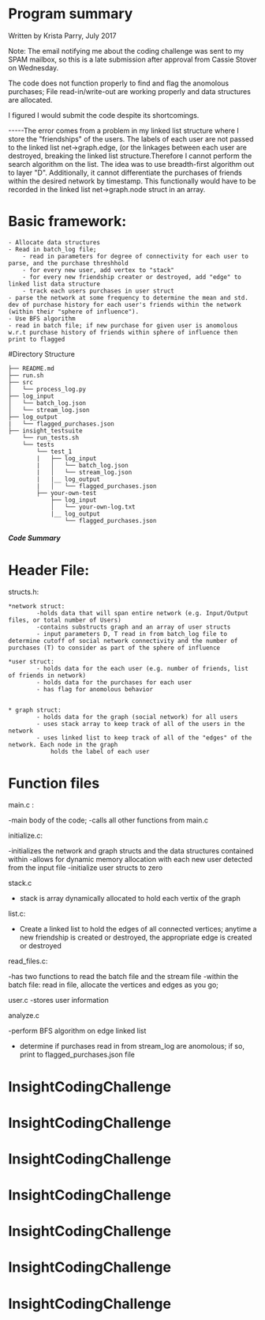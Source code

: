 # Program summary

Written by Krista Parry, July 2017

Note: The email notifying me about the coding challenge was sent to my SPAM mailbox, so this is a late submission after approval from Cassie Stover on Wednesday. 

The code does not function properly to find and flag the anomolous purchases; File read-in/write-out are working properly and data structures are allocated.

I figured I would submit the code despite its shortcomings.  

-----The error comes from a problem in my linked list structure where I store the "friendships" of the users. The labels of each user are not passed 
to the linked list net->graph.edge, (or the linkages between each user are destroyed, breaking the linked list structure.Therefore I cannot perform 
the search algorithm on the list. The idea was to use breadth-first algorithm out to layer "D". Additionally, it cannot differentiate the purchases 
of friends within the desired network by timestamp. This functionally would have to be recorded in the linked list net->graph.node struct in an array. 



# Basic framework:

    - Allocate data structures
    - Read in batch_log file; 
        - read in parameters for degree of connectivity for each user to parse, and the purchase threshhold
        - for every new user, add vertex to "stack"
        - for every new friendship creater or destroyed, add "edge" to linked list data structure
        - track each users purchases in user struct
    - parse the network at some frequency to determine the mean and std. dev of purchase history for each user's friends within the network (within their "sphere of influence"). 
    - Use BFS algorithm 
    - read in batch file; if new purchase for given user is anomolous w.r.t purchase history of friends within sphere of influence then print to flagged 


#Directory Structure

    ├── README.md 
    ├── run.sh
    ├── src
    │   └── process_log.py
    ├── log_input
    │   └── batch_log.json
    │   └── stream_log.json
    ├── log_output
    |   └── flagged_purchases.json
    ├── insight_testsuite
        └── run_tests.sh
        └── tests
            └── test_1
            |   ├── log_input
            |   │   └── batch_log.json
            |   │   └── stream_log.json
            |   |__ log_output
            |   │   └── flagged_purchases.json
            ├── your-own-test
                ├── log_input
                │   └── your-own-log.txt
                |__ log_output
                    └── flagged_purchases.json

##### Code Summary

# Header File: 
	
structs.h:

    *network struct:
            -holds data that will span entire network (e.g. Input/Output files, or total number of Users)
            -contains substructs graph and an array of user structs
            - input parameters D, T read in from batch_log file to determine cutoff of social network connectivity and the number of purchases (T) to consider as part of the sphere of influence 

    *user struct:
            - holds data for the each user (e.g. number of friends, list of friends in network)
            - holds data for the purchases for each user
            - has flag for anomolous behavior


    * graph struct: 
            - holds data for the graph (social network) for all users
            - uses stack array to keep track of all of the users in the network
            - uses linked list to keep track of all of the "edges" of the network. Each node in the graph
                holds the label of each user
# Function files

main.c :

-main body of the code;
-calls all other functions from main.c


initialize.c:
    
-initializes the network and graph structs and the data structures contained within
-allows for dynamic memory allocation with each new user detected from the input file
-initialize user structs to zero

stack.c
- stack is array dynamically allocated to hold each vertix of the graph 


list.c:

- Create a linked list to hold the edges of all connected vertices; anytime a new friendship is created or destroyed, the appropriate edge is created or destroyed

read_files.c:

-has two functions to read the batch file and the stream file
-within the batch file: read in file, allocate the vertices and edges as you go;

user.c
-stores user information

analyze.c

-perform BFS algorithm on edge linked list
- determine if purchases read in from stream_log are anomolous; if so, print to flagged_purchases.json file





# InsightCodingChallenge
# InsightCodingChallenge
# InsightCodingChallenge
# InsightCodingChallenge
# InsightCodingChallenge
# InsightCodingChallenge
# InsightCodingChallenge
